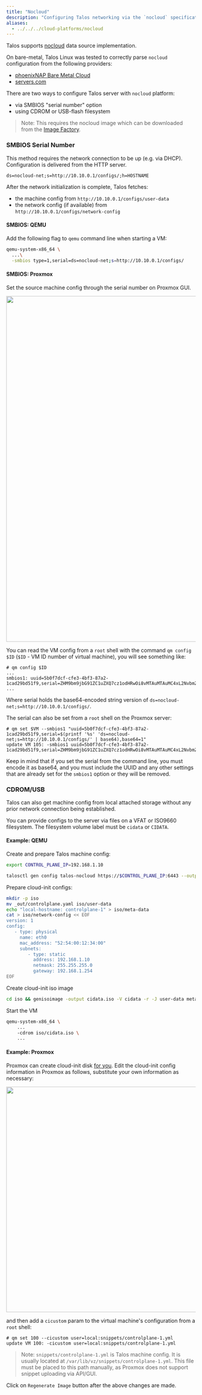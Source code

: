 ```yaml
---
title: "Nocloud"
description: "Configuring Talos networking via the `nocloud` specification."
aliases:
  - ../../../cloud-platforms/nocloud
---
```


Talos supports [nocloud](https://cloudinit.readthedocs.io/en/latest/reference/datasources/nocloud.html) data source implementation.

On bare-metal, Talos Linux was tested to correctly parse `nocloud` configuration from the following providers:

* [phoenixNAP Bare Metal Cloud](https://phoenixnap.com/)
* [servers.com](https://www.servers.com/)

There are two ways to configure Talos server with `nocloud` platform:

* via SMBIOS "serial number" option
* using CDROM or USB-flash filesystem

> Note: This requires the nocloud image which can be downloaded from the [Image Factory](https://factory.talos.dev/).

### SMBIOS Serial Number

This method requires the network connection to be up (e.g. via DHCP).
Configuration is delivered from the HTTP server.

```text
ds=nocloud-net;s=http://10.10.0.1/configs/;h=HOSTNAME
```

After the network initialization is complete, Talos fetches:

* the machine config from `http://10.10.0.1/configs/user-data`
* the network config (if available) from `http://10.10.0.1/configs/network-config`

#### SMBIOS: QEMU

Add the following flag to `qemu` command line when starting a VM:

```bash
qemu-system-x86_64 \
  ...\
  -smbios type=1,serial=ds=nocloud-net;s=http://10.10.0.1/configs/
```

#### SMBIOS: Proxmox

Set the source machine config through the serial number on Proxmox GUI.

<img src="/images/no-cloud/proxmox-smbios.png" width="920px">

You can read the VM config from a `root` shell with the command `qm config $ID` (```$ID``` - VM ID number of virtual machine), you will see something like:

```shellsession
# qm config $ID
...
smbios1: uuid=5b0f7dcf-cfe3-4bf3-87a2-1cad29bd51f9,serial=ZHM9bm9jbG91ZC1uZXQ7cz1odHRwOi8vMTAuMTAuMC4xL2NvbmZpZ3Mv,base64=1
...
```

Where serial holds the base64-encoded string version of `ds=nocloud-net;s=http://10.10.0.1/configs/`.

The serial can also be set from a `root` shell on the Proxmox server:

```shellsession
# qm set $VM --smbios1 "uuid=5b0f7dcf-cfe3-4bf3-87a2-1cad29bd51f9,serial=$(printf '%s' 'ds=nocloud-net;s=http://10.10.0.1/configs/' | base64),base64=1"
update VM 105: -smbios1 uuid=5b0f7dcf-cfe3-4bf3-87a2-1cad29bd51f9,serial=ZHM9bm9jbG91ZC1uZXQ7cz1odHRwOi8vMTAuMTAuMC4xL2NvbmZpZ3Mv,base64=1
```

Keep in mind that if you set the serial from the command line, you must encode it as base64, and you must include the UUID and any other settings that are already set for the `smbios1` option or they will be removed.

### CDROM/USB

Talos can also get machine config from local attached storage without any prior network connection being established.

You can provide configs to the server via files on a VFAT or ISO9660 filesystem.
The filesystem volume label must be ```cidata``` or ```CIDATA```.

#### Example: QEMU

Create and prepare Talos machine config:

```bash
export CONTROL_PLANE_IP=192.168.1.10

talosctl gen config talos-nocloud https://$CONTROL_PLANE_IP:6443 --output-dir _out
```

Prepare cloud-init configs:

```bash
mkdir -p iso
mv _out/controlplane.yaml iso/user-data
echo "local-hostname: controlplane-1" > iso/meta-data
cat > iso/network-config << EOF
version: 1
config:
   - type: physical
     name: eth0
     mac_address: "52:54:00:12:34:00"
     subnets:
        - type: static
          address: 192.168.1.10
          netmask: 255.255.255.0
          gateway: 192.168.1.254
EOF
```

Create cloud-init iso image

```bash
cd iso && genisoimage -output cidata.iso -V cidata -r -J user-data meta-data network-config
```

Start the VM

```bash
qemu-system-x86_64 \
    ...
    -cdrom iso/cidata.iso \
    ...
```

#### Example: Proxmox

Proxmox can create cloud-init disk [for you](https://pve.proxmox.com/wiki/Cloud-Init_Support).
Edit the cloud-init config information in Proxmox as follows, substitute your own information as necessary:

<img src="/images/no-cloud/proxmox-cloudinit.png" width="600px">

and then add a ```cicustom``` param to the virtual machine's configuration from a ```root``` shell:

```shellsession
# qm set 100 --cicustom user=local:snippets/controlplane-1.yml
update VM 100: -cicustom user=local:snippets/controlplane-1.yml
```

> Note: `snippets/controlplane-1.yml` is Talos machine config.
It is usually located at `/var/lib/vz/snippets/controlplane-1.yml`.
This file must be placed to this path manually, as Proxmox does not support snippet uploading via API/GUI.

Click on `Regenerate Image` button after the above changes are made.
